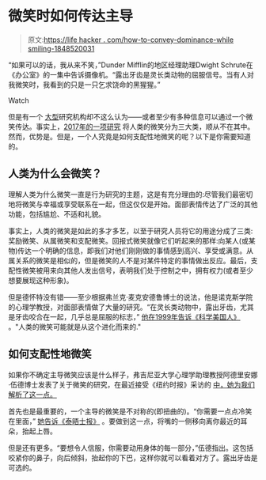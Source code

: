 # 微笑时如何传达主导

> 原文:[https://life hacker . com/how-to-convey-dominance-while smiling-1848520031](https://lifehacker.com/how-to-convey-dominance-while-smiling-1848520031)

“如果可以的话，我从来不笑，”Dunder Mifflin的地区经理助理Dwight Schrute在《办公室》的一集中告诉摄像机。“露出牙齿是灵长类动物的屈服信号。当有人对我微笑时，我看到的只是一只乞求饶命的黑猩猩。”

Watch

但是有一个 [大型](https://pubmed.ncbi.nlm.nih.gov/28964655/)研究机构却不这么认为——或者至少有多种信息可以通过一个微笑传达。事实上，[2017年的一项研究](https://pubmed.ncbi.nlm.nih.gov/28741981/) 将人类的微笑分为三大类，顺从不在其中。然而，优势是。但是，一个人究竟是如何支配性地微笑的呢？以下是你需要知道的。

## 人类为什么会微笑？

理解人类为什么微笑一直是行为研究的主题，这是有充分理由的:尽管我们最密切地将微笑与幸福或享受联系在一起，但这仅仅是开始。面部表情传达了广泛的其他功能，包括尴尬、不适和礼貌。

事实上，人类的微笑是如此的多才多艺，以至于研究人员将它的用途分成了三类:奖励微笑、从属微笑和支配微笑。回报式微笑就像它们听起来的那样:向某人(或某物)传达一个明确的信息，即我们对他们刚刚做的事情感到高兴、享受或满意。从属关系的微笑是相似的，但是微笑的人不是对某件特定的事情做出反应。最后，支配性微笑被用来向其他人发出信号，表明我们处于控制之中，拥有权力(或者至少想要展现这种形象)。

但是德怀特没有错——至少根据弗兰克·麦克安德鲁博士的说法，他是诺克斯学院的心理学教授，对面部表情做了大量的研究。“在灵长类动物中，露出牙齿，尤其是牙齿咬合在一起，几乎总是屈服的标志，” [他在1999年告诉《科学美国人》](https://www.scientificamerican.com/article/how-did-the-smile-become-a-friendly-gesture-in-humans/) 。"人类的微笑可能就是从这个进化而来的."

## 如何支配性地微笑

如果你不确定主导微笑应该是什么样子，弗吉尼亚大学心理学助理教授阿德里安娜·伍德博士发表了关于微笑的研究，在最近接受《纽约时报》采访的 [中，她为我们解析了这一点。](https://www.nytimes.com/2022/02/08/magazine/smiling.html)

首先也是最重要的，一个主导的微笑是不对称的(即扭曲的)。“你需要一点点冷笑在里面，” [她告诉《泰晤士报》](https://www.nytimes.com/2022/02/08/magazine/smiling.html) 。要做到这一点，将嘴的一侧移向离你最近的耳朵，抬起上唇。

但是还有更多。“要想令人信服，你需要动用身体的每一部分，”伍德指出。这包括咬紧你的鼻子，向后倾斜，抬起你的下巴，这样你就可以看着对方了。露出牙齿是可选的。